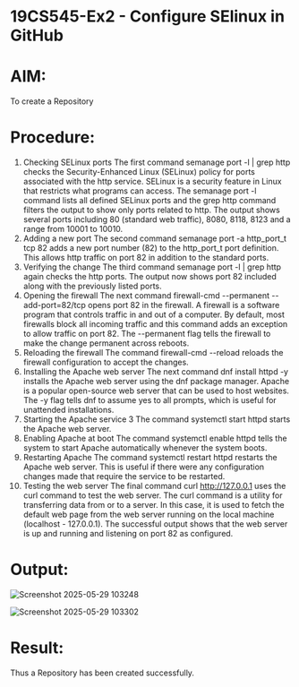 # 19CS545-Ex2 - Configure SElinux in GitHub

# AIM:
To create a Repository

# Procedure:

1. Checking SELinux ports
The first command semanage port -l | grep http checks the Security-Enhanced Linux (SELinux)
policy for ports associated with the http service. SELinux is a security feature in Linux that restricts
what programs can access. The semanage port -l command lists all defined SELinux ports and the
grep http command filters the output to show only ports related to http.
The output shows several ports including 80 (standard web traffic), 8080, 8118, 8123 and a range
from 10001 to 10010.
2. Adding a new port
The second command semanage port -a http_port_t tcp 82 adds a new port
number (82) to the http_port_t port definition. This allows http traffic on port 82 in addition to
the standard ports.
3. Verifying the change
The third command semanage port -l | grep http again checks the http ports. The
output now shows port 82 included along with the previously listed ports.
4. Opening the firewall
The next command firewall-cmd --permanent --add-port=82/tcp opens port 82 in
the firewall. A firewall is a software program that controls traffic in and out of a computer. By
default, most firewalls block all incoming traffic and this command adds an exception to allow
traffic on port 82. The --permanent flag tells the firewall to make the change permanent across
reboots.
5. Reloading the firewall
The command firewall-cmd --reload reloads the firewall configuration to accept the
changes.
6. Installing the Apache web server
The next command dnf install httpd -y installs the Apache web server using the dnf
package manager. Apache is a popular open-source web server that can be used to host websites.
The -y flag tells dnf to assume yes to all prompts, which is useful for unattended installations.
7. Starting the Apache service
3
The command systemctl start httpd starts the Apache web server.
8. Enabling Apache at boot
The command systemctl enable httpd tells the system to start Apache automatically
whenever the system boots.
9. Restarting Apache
The command systemctl restart httpd restarts the Apache web server. This is useful if
there were any configuration changes made that require the service to be restarted.
10. Testing the web server
The final command curl http://127.0.0.1 uses the curl command to test the web server.
The curl command is a utility for transferring data from or to a server. In this case, it is used to
fetch the default web page from the web server running on the local machine (localhost -
127.0.0.1).
The successful output shows that the web server is up and running and listening on port 82 as
configured. 


# Output:

![Screenshot 2025-05-29 103248](https://github.com/user-attachments/assets/31359eac-64e6-4883-a0d7-930d49560e24)

![Screenshot 2025-05-29 103302](https://github.com/user-attachments/assets/b90c3b3d-0887-4a44-8c83-a7f1a050f6f3)


# Result:

Thus a Repository has been created successfully.
